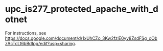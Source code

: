 # upc_is277_protected_apache_with_dotnet

For instructions, see https://docs.google.com/document/d/1xUhCZo_3Kw2fzlE0yv8ZsdFSg_oObzAcTcLt6bBdIpg/edit?usp=sharing.
